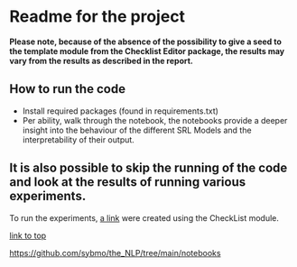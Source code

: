 # Readme for the project 
**Please note, because of the absence of the possibility to give a seed to the template module from the Checklist Editor package, the results may vary from the results as described in the report.**

## How to run the code
- Install required packages (found in requirements.txt)
- Per ability, walk through the notebook, the notebooks provide a deeper insight into the behaviour of the different SRL Models and the interpretability of their output.

## It is also possible to skip the running of the code and look at the results of running various experiments. 
To run the experiments, [a link](/datasets](https://github.com/sybmo/the_NLP/tree/main/datasets)) were created using the CheckList module.


<a href="../../tree/master/datasets">link to top</a>

https://github.com/sybmo/the_NLP/tree/main/notebooks



